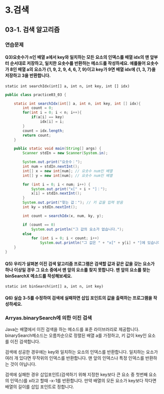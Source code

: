 # 3.검색

## 03-1. 검색 알고리즘

### 연습문제

#### Q3)요솟수가 n인 배열 a에서 key와 일치하는 모든 요소의 인덱스를 배열 idx의 맨 앞부터 순서대로 저장하고, 일치한 요솟수를 반환하는 메소드를 작성하세요. 예를들어 요솟수가 8인 배열 a의 요소가 {1, 9, 2, 9, 4, 6, 7, 9}이고 key가 9면 배열 idx에 {1, 3, 7}을 저장하고 3을 반환합니다.

`static int searchIdx(int[] a, int n, int key, int [] idx)`

```java
public class practice03_03 {

    static int searchIdx(int[] a, int n, int key, int [] idx){
        int count = 0;
        for(int i = 0; i < n; i++){
            if(a[i] == key)
                idx[i] = i;
        }
        count = idx.length;
        return count;
    }

    public static void main(String[] args) {
        Scanner stdIn = new Scanner(System.in);

        System.out.print("요솟수：");
        int num = stdIn.nextInt();
        int[] x = new int[num]; // 요솟수 num인 배열
        int[] y = new int[num]; // 요솟수 num인 배열

        for (int i = 0; i < num; i++) {
            System.out.print("x[" + i + "]：");
            x[i] = stdIn.nextInt();
        }
        System.out.print("찾는 값："); // 키 값을 입력 받음
        int ky = stdIn.nextInt();

        int count = searchIdx(x, num, ky, y);

        if (count == 0)
            System.out.println("그 값의 요소가 없습니다.");
        else
            for (int i = 0; i < count; i++)
                System.out.println("그 값은 " + "x[" + y[i] + "]에 있습니다.");
    }
}
```

#### Q5) 우리가 살펴본 이진 검색 알고리즘 프로그램은 검색할 값과 같은 값을 갖는 요소가 하나 이상일 경우 그 요소 중에서 맨 앞의 요소를 찾지 못합니다. 맨 앞의 요소를 찾는 binSearchX 메소드를 작성해보세요.

`static int binSearch(int[] a, int n, int key)`

#### Q6) 실습 3-5를 수정하여 검색에 실패하면 삽입 포인트의 값을 출력하는 프로그램을 작성하세요.

### Arryas.binarySearch에 의한 이진 검색

Java는 배열에서 이진 검색을 하는 메소드를 표준 라이브러리로 제공합니다. binarySearch메소드는 오름차순으로 정렬된 배열 a를 가정하고, 키 값이 key인 요소를 이진 검색합니다.

검색에 성공한 경우에는 key와 일치하는 요소의 인덱스를 반환합니다. 일치하는 요소가 여러 개 있다면 무작위의 인덱스를 반환합니다. 맨 앞의 인덱스나 특정 인덱스를 반환하는 것이 아닙니다.

검색에 실패한 경우 삽입포인트(검색하기 위해 지정한 key보다 큰 요소 중 첫번째 요소의 인덱스)를 x라고 할때 -x-1를 반환합니다. 만약 배열의 모든 요소가 key보다 작다면 배열의 길이를 삽입 포인트로 정합니다. 